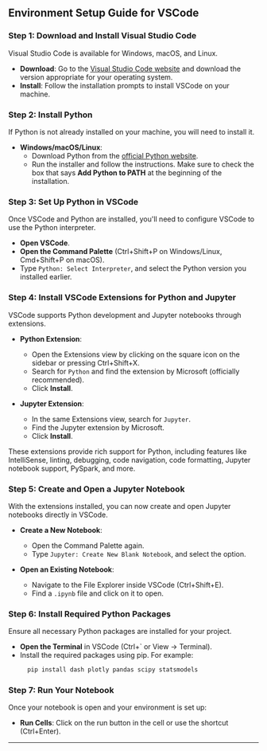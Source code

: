 ## Environment Setup Guide for VSCode

### Step 1: Download and Install Visual Studio Code

Visual Studio Code is available for Windows, macOS, and Linux.

- **Download**: Go to the [Visual Studio Code website](https://code.visualstudio.com/) and download the version appropriate for your operating system.
- **Install**: Follow the installation prompts to install VSCode on your machine.

### Step 2: Install Python

If Python is not already installed on your machine, you will need to install it.

- **Windows/macOS/Linux**:
  - Download Python from the [official Python website](https://www.python.org/downloads/).
  - Run the installer and follow the instructions. Make sure to check the box that says **Add Python to PATH** at the beginning of the installation.

### Step 3: Set Up Python in VSCode

Once VSCode and Python are installed, you'll need to configure VSCode to use the Python interpreter.

- **Open VSCode**.
- **Open the Command Palette** (Ctrl+Shift+P on Windows/Linux, Cmd+Shift+P on macOS).
- Type `Python: Select Interpreter`, and select the Python version you installed earlier.

### Step 4: Install VSCode Extensions for Python and Jupyter

VSCode supports Python development and Jupyter notebooks through extensions.

- **Python Extension**:
  - Open the Extensions view by clicking on the square icon on the sidebar or pressing Ctrl+Shift+X.
  - Search for `Python` and find the extension by Microsoft (officially recommended).
  - Click **Install**.
  
- **Jupyter Extension**:
  - In the same Extensions view, search for `Jupyter`.
  - Find the Jupyter extension by Microsoft.
  - Click **Install**.

These extensions provide rich support for Python, including features like IntelliSense, linting, debugging, code navigation, code formatting, Jupyter notebook support, PySpark, and more.

### Step 5: Create and Open a Jupyter Notebook

With the extensions installed, you can now create and open Jupyter notebooks directly in VSCode.

- **Create a New Notebook**:
  - Open the Command Palette again.
  - Type `Jupyter: Create New Blank Notebook`, and select the option.
  
- **Open an Existing Notebook**:
  - Navigate to the File Explorer inside VSCode (Ctrl+Shift+E).
  - Find a `.ipynb` file and click on it to open.

### Step 6: Install Required Python Packages

Ensure all necessary Python packages are installed for your project.

- **Open the Terminal** in VSCode (Ctrl+` or View -> Terminal).
- Install the required packages using pip. For example:
  ```bash
    pip install dash plotly pandas scipy statsmodels
  ```

### Step 7: Run Your Notebook

Once your notebook is open and your environment is set up:

- **Run Cells**: Click on the run button in the cell or use the shortcut (Ctrl+Enter).

---

